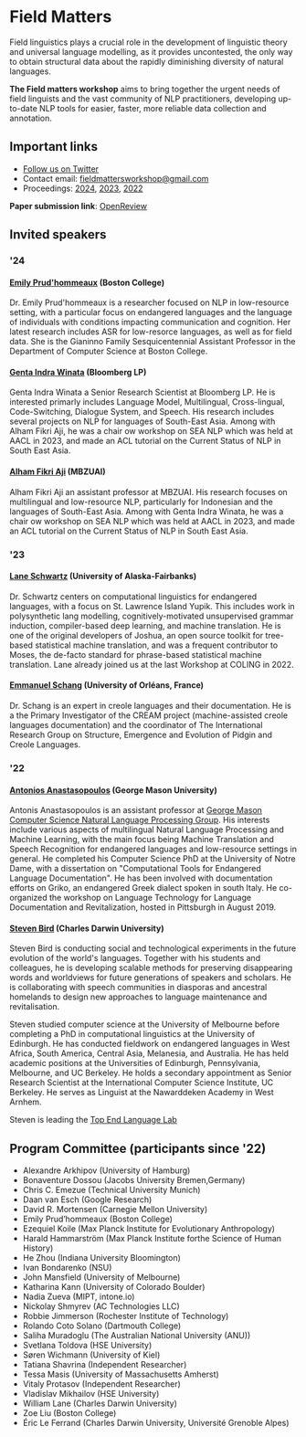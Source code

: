 <script>document.title = "Field Matters";</script>

<head>
<meta property="og:title" content="Field Matters">
<meta property="og:description" content="Workshop on NLP Applications to Field Linguistics">
<meta property="og:image" content="https://github.com/field-matters/field-matters.github.io/blob/main/logo.jpg?raw=true">
</head>

# Field Matters
Field linguistics plays a crucial role in the development of linguistic theory and universal language modelling, as it provides uncontested, the only way to obtain structural data about the rapidly diminishing diversity of natural languages.

**The Field matters workshop** aims to bring together the urgent needs of field linguists and the vast community of NLP practitioners, developing up-to-date NLP tools for easier, faster, more reliable data collection and annotation.

## Important links

+ [Follow us on Twitter](https://twitter.com/field_matters)
+ Contact email: fieldmattersworkshop@gmail.com
+ Proceedings: [2024](https://aclanthology.org/volumes/2024.fieldmatters-1/), [2023](https://aclanthology.org/volumes/2023.fieldmatters-1/), [2022](https://aclanthology.org/volumes/2022.fieldmatters-1/)

**Paper submission link**: [OpenReview](https://openreview.net/group?id=aclweb.org/ACL/2025/Workshop/Field_Matters)

## <a name="speakers"/>Invited speakers
### '24
#### [Emily Prud'hommeaux](http://cs.bc.edu/~prudhome/) (Boston College)

Dr. Emily Prud'hommeaux is a researcher focused on NLP in low-resource setting, with a particular focus on endangered languages and the language of individuals with conditions impacting communication and cognition. Her latest research includes ASR for low-resorce languages, as well as for field data. She is the Gianinno Family Sesquicentennial Assistant Professor in the Department of Computer Science at Boston College.

#### [Genta Indra Winata](https://gentawinata.com/) (Bloomberg LP)

Genta Indra Winata a Senior Research Scientist at Bloomberg LP. He is interested primarly includes Language Model, Multilingual, Cross-lingual, Code-Switching, Dialogue System, and Speech. His research includes several projects on NLP for languages of South-East Asia. Among with Alham Fikri Aji, he was a chair ow workshop on SEA NLP which was held at AACL in 2023, and made an ACL tutorial on the Current Status of NLP in South East Asia.

#### [Alham Fikri Aji](https://afaji.github.io/) (MBZUAI)

Alham Fikri Aji an assistant professor at MBZUAI. His research focuses on multilingual and low-resource NLP, particularly for Indonesian and the languages of South-East Asia. Among with Genta Indra Winata, he was a chair ow workshop on SEA NLP which was held at AACL in 2023, and made an ACL tutorial on the Current Status of NLP in South East Asia.

### '23
#### [Lane Schwartz](http://dowobeha.github.io/about/) (University of Alaska-Fairbanks)

Dr. Schwartz centers on computational linguistics for endangered languages, with a focus on St. Lawrence Island Yupik. This includes work in polysynthetic lang modelling, cognitively-motivated unsupervised grammar induction, compiler-based deep learning, and machine translation. He is one of the original developers of Joshua, an open source toolkit for tree-based statistical machine translation, and was a frequent contributor to Moses, the de-facto standard for phrase-based statistical machine translation. Lane already joined us at the last Workshop at COLING in 2022.

#### [Emmanuel Schang](https://sites.google.com/site/emmanuelschang/) (University of Orléans, France) 

Dr. Schang is an expert in creole languages and their documentation. He is a the Primary Investigator of the CREAM project (machine-assisted creole languages documentation) and the coordinator of The International Research Group on Structure, Emergence and Evolution of Pidgin and Creole Languages.

### '22
#### [Antonios Anastasopoulos](http://www.cs.cmu.edu/~aanastas/) (George Mason University)

Antonis Anastasopoulos is an assistant professor at [George Mason Computer Science Natural Language Processing Group](https://nlp.cs.gmu.edu/author/antonios-anastasopoulos/).
His interests include various aspects of multilingual Natural Language Processing and Machine Learning, with the main focus being Machine Translation and Speech Recognition
for endangered languages and low-resource settings in general.
He completed his Computer Science PhD at the University of Notre Dame, with a dissertation on "Computational Tools for Endangered Language Documentation".
He has been involved with documentation efforts on Griko, an endangered Greek dialect spoken in south Italy.
He co-organized the workshop on Language Technology for Language Documentation and Revitalization, hosted in Pittsburgh in August 2019.

#### [Steven Bird](http://www.stevenbird.net/) (Charles Darwin University)

Steven Bird is conducting social and technological experiments in the future evolution of the world's languages. 
Together with his students and colleagues, he is developing scalable methods for preserving disappearing words and worldviews for future generations of speakers and scholars. He is collaborating with speech communities in diasporas and ancestral homelands to design new approaches to language maintenance and revitalisation.

Steven studied computer science at the University of Melbourne before completing a PhD in computational linguistics at the University of Edinburgh. He has conducted fieldwork on endangered languages in West Africa, South America, Central Asia, Melanesia, and Australia. He has held academic positions at the Universities of Edinburgh, Pennsylvania, Melbourne, and UC Berkeley. He holds a secondary appointment as Senior Research Scientist at the International Computer Science Institute, UC Berkeley. He serves as Linguist at the Nawarddeken Academy in West Arnhem.

Steven is leading the [Top End Language Lab](https://language-lab.cdu.edu.au/)

## Program Committee (participants since '22)
+ Alexandre Arkhipov (University of Hamburg)
+ Bonaventure Dossou (Jacobs University Bremen,Germany)
+ Chris C. Emezue (Technical University Munich)
+ Daan van Esch (Google Research)
+ David R. Mortensen (Carnegie Mellon University)
+ Emily Prud’hommeaux (Boston College)
+ Ezequiel Koile (Max Planck Institute for Evolutionary Anthropology)
+ Harald Hammarström (Max Planck Institute forthe Science of Human History)
+ He Zhou (Indiana University Bloomington)
+ Ivan Bondarenko (NSU)
+ John Mansfield (University of Melbourne)
+ Katharina Kann (University of Colorado Boulder)
+ Nadia Zueva (MIPT, intone.io)
+ Nickolay Shmyrev (AC Technologies LLC)
+ Robbie Jimmerson (Rochester Institute of Technology)
+ Rolando Coto Solano (Dartmouth College)
+ Saliha Muradoglu (The Australian National University (ANU))
+ Svetlana Toldova (HSE University)
+ Søren Wichmann (University of Kiel)
+ Tatiana Shavrina (Independent Researcher)
+ Tessa Masis (University of Massachusetts Amherst)
+ Vitaly Protasov (Independent Researcher)
+ Vladislav Mikhailov (HSE University)
+ William Lane (Charles Darwin University)
+ Zoe Liu (Boston College)
+ Éric Le Ferrand (Charles Darwin University, Université Grenoble Alpes)
